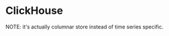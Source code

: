 # ClickHouse

<database-detail dbname="clickhouse"></database-detail>

NOTE: it's actually columnar store instead of time series specific.